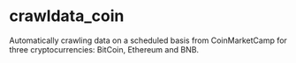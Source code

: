 # crawldata_coin
Automatically crawling data on a scheduled basis from CoinMarketCamp for three cryptocurrencies: BitCoin, Ethereum and BNB.
